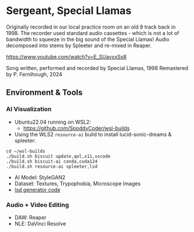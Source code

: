 # Sergeant, Special Llamas
Originally recorded in our local practice room on an old 8 track back in 1998. The recorder used standard audio cassettes - which is not a lot of bandwidth to squeeze in the big sound of the Special Llamas!
Audio decomposed into stems by Spleeter and re-mixed in Reaper.

https://www.youtube.com/watch?v=E_SUavxxSs8

Song written, performed and recorded by Special Llamas, 1998
Remastered by P. Fernihough, 2024


## Environment & Tools

### AI Visualization
* Ubuntu22.04 running on WSL2:
  * https://github.com/SpoddyCoder/wsl-builds
* Using the WLS2 `resource-ai` build to install lucid-sonic-dreams & spleeter:

```
cd ~/wsl-builds
./build.sh biscuit update,qol,x11,vscode
./build.sh biscuit-ai conda,cuda124
./build.sh resource-ai spleeter,lsd
```

* AI Model: StyleGAN2
* Dataset: Textures, Trypophobia, Microscope Images
* [lsd generator code](../../lucid-sonic-dreams/endless-ever/)

### Audio + Video Editing
* DAW: Reaper
* NLE: DaVinci Resolve
